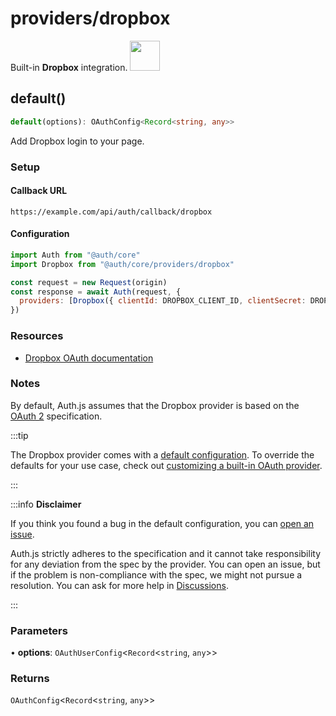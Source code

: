 # providers/dropbox

<div style={{backgroundColor: "#000", display: "flex", justifyContent: "space-between", color: "#fff", padding: 16}}>
<span>Built-in <b>Dropbox</b> integration.</span>
<a href="https://dropbox.com/">
  <img style={{display: "block"}} src="https://authjs.dev/img/providers/dropbox.svg" height="48" width="48"/>
</a>
</div>

## default()

```ts
default(options): OAuthConfig<Record<string, any>>
```

Add Dropbox login to your page.

### Setup

#### Callback URL
```
https://example.com/api/auth/callback/dropbox
```

#### Configuration
```js
import Auth from "@auth/core"
import Dropbox from "@auth/core/providers/dropbox"

const request = new Request(origin)
const response = await Auth(request, {
  providers: [Dropbox({ clientId: DROPBOX_CLIENT_ID, clientSecret: DROPBOX_CLIENT_SECRET })],
})
```

### Resources

 - [Dropbox OAuth documentation](https://developers.dropbox.com/oauth-guide)

### Notes

By default, Auth.js assumes that the Dropbox provider is
based on the [OAuth 2](https://www.rfc-editor.org/rfc/rfc6749.html) specification.

:::tip

The Dropbox provider comes with a [default configuration](https://github.com/nextauthjs/next-auth/blob/main/packages/core/src/providers/dropbox.ts).
To override the defaults for your use case, check out [customizing a built-in OAuth provider](https://authjs.dev/guides/providers/custom-provider#override-default-options).

:::

:::info **Disclaimer**

If you think you found a bug in the default configuration, you can [open an issue](https://authjs.dev/new/provider-issue).

Auth.js strictly adheres to the specification and it cannot take responsibility for any deviation from
the spec by the provider. You can open an issue, but if the problem is non-compliance with the spec,
we might not pursue a resolution. You can ask for more help in [Discussions](https://authjs.dev/new/github-discussions).

:::

### Parameters

• **options**: `OAuthUserConfig`\<`Record`\<`string`, `any`\>\>

### Returns

`OAuthConfig`\<`Record`\<`string`, `any`\>\>
